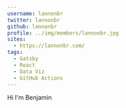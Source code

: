 ```yaml
---
username: lannonbr
twitter: lannonbr
github: lannonbr
profile: ../img/members/lannonbr.jpg
sites:
  - https://lannonbr.com/
tags:
  - Gatsby
  - React
  - Data Viz
  - GitHub Actions
---
```


Hi I'm Benjamin
